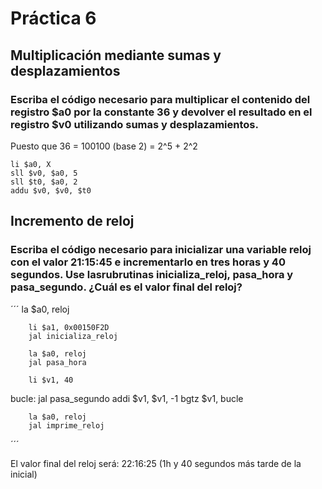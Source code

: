 # Práctica 6

## Multiplicación mediante sumas y desplazamientos

### Escriba el código necesario para multiplicar el contenido del registro $a0 por la constante 36 y devolver el resultado en el registro $v0 utilizando sumas y desplazamientos.

Puesto que 36 = 100100 (base 2) = 2^5 + 2^2

```
li $a0, X
sll $v0, $a0, 5
sll $t0, $a0, 2
addu $v0, $v0, $t0
```

## Incremento de reloj

### Escriba el código necesario para inicializar una variable reloj con el valor 21:15:45 e incrementarlo en tres horas y 40 segundos. Use lasrubrutinas inicializa_reloj, pasa_hora y pasa_segundo. ¿Cuál es el valor final del reloj?

´´´
        la $a0, reloj

        li $a1, 0x00150F2D
        jal inicializa_reloj

        la $a0, reloj
        jal pasa_hora

        li $v1, 40
bucle:  jal pasa_segundo
        addi $v1, $v1, -1 
        bgtz $v1, bucle

        la $a0, reloj
        jal imprime_reloj
´´´

El valor final del reloj será: 22:16:25 (1h y 40 segundos más tarde de la inicial)